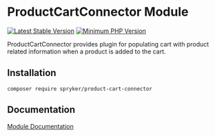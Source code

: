 # ProductCartConnector Module
[![Latest Stable Version](https://poser.pugx.org/spryker/product-cart-connector/v/stable.svg)](https://packagist.org/packages/spryker/product-cart-connector)
[![Minimum PHP Version](https://img.shields.io/badge/php-%3E%3D%207.3-8892BF.svg)](https://php.net/)

ProductCartConnector provides plugin for populating cart with product related information when a product is added to the cart.

## Installation

```
composer require spryker/product-cart-connector
```

## Documentation

[Module Documentation](https://academy.spryker.com/developing_with_spryker/module_guide/checkout_process/cart.html)
